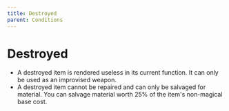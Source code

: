 ```yaml
---
title: Destroyed
parent: Conditions
---
```


# Destroyed
* A destroyed item is rendered useless in its current function. It can only be used as an improvised weapon.
* A destroyed item cannot be repaired and can only be salvaged for material. You can salvage material worth 25% of the item's non-magical base cost.
